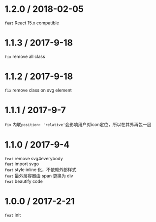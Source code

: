 1.2.0 / 2018-02-05
=====================
`feat` React 15.x compatible

1.1.3 / 2017-9-18
=====================
`fix` remove all class

1.1.2 / 2017-9-18
=====================
`fix` remove class on svg element

1.1.1 / 2017-9-7
=====================
`fix` 内联`position: 'relative'`会影响用户对icon定位，所以在其外再包一层

1.1.0 / 2017-9-4
=====================
`feat` remove svg4everybody  
`feat` import svgo  
`feat` style inline 化，不依赖外部样式  
`feat` 最外层容器由 span 更换为 div  
`feat` beautify code  

1.0.0 / 2017-2-21
=====================
`feat` init
